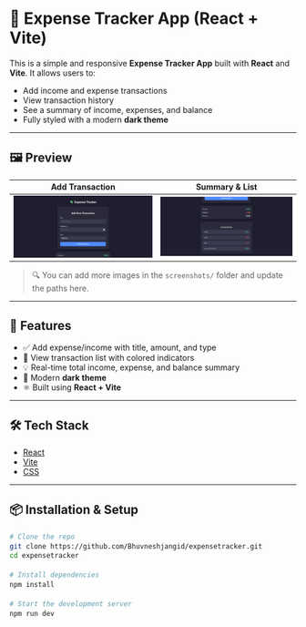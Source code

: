 # 💸 Expense Tracker App (React + Vite)

This is a simple and responsive **Expense Tracker App** built with **React** and **Vite**. It allows users to:
- Add income and expense transactions
- View transaction history
- See a summary of income, expenses, and balance
- Fully styled with a modern **dark theme**

---

## 🖼️ Preview

| Add Transaction | Summary & List |
|-----------------|----------------|
| ![Form](./screenshots/projectImage1.png) | ![Summary](./screenshots/projectImage2.png) |

> 🔍 You can add more images in the `screenshots/` folder and update the paths here.

---

## 🚀 Features

- ✅ Add expense/income with title, amount, and type
- 🎯 View transaction list with colored indicators
- 💡 Real-time total income, expense, and balance summary
- 🌙 Modern **dark theme**
- ⚛️ Built using **React + Vite**

---

## 🛠️ Tech Stack

- [React](https://reactjs.org/)
- [Vite](https://vitejs.dev/)
- [CSS](https://developer.mozilla.org/en-US/docs/Web/CSS)

---

## 📦 Installation & Setup

```bash
# Clone the repo
git clone https://github.com/Bhuvneshjangid/expensetracker.git
cd expensetracker

# Install dependencies
npm install

# Start the development server
npm run dev

